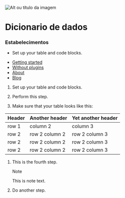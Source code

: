 ![Alt ou título da imagem](https://www.zazvendas.com.br/wp-content/uploads/2022/05/Logotipo-ZAZ-Vendas.png)

# Dicionario de dados

### Estabelecimentos

 - Set up your table and code blocks.


<ul>
  <li {% if page.url contains '/getting-started' %}class="active"{% endif %}><a href="/getting-started/">Getting started</a></li>
  <li {% if page.url contains '/without-plugin' %}class="active"{% endif %}><a href="/without-plugins/">Without plugins</a></li>
  <li {% if page.url contains '/about' %}class="active"{% endif %}><a href="/about/">About</a></li>
  <li {% if page.url contains '/blog' %}class="active"{% endif %}><a href="/blog/">Blog</a></li>
</ul>

1. Set up your table and code blocks.
2. Perform this step.

3. Make sure that your table looks like this:


| Header | Another header | Yet another header |
|--- |--- |--- |
| row 1 | column 2 | column 3 |
| row 2 | row 2 column 2 | row 2 column 3 |
| row 2 | row 2 column 2 | row 2 column 3 |
| row 2 | row 2 column 2 | row 2 column 3 |

1. This is the fourth step.

   >[!NOTE]
   >
   >This is note text.

1. Do another step.